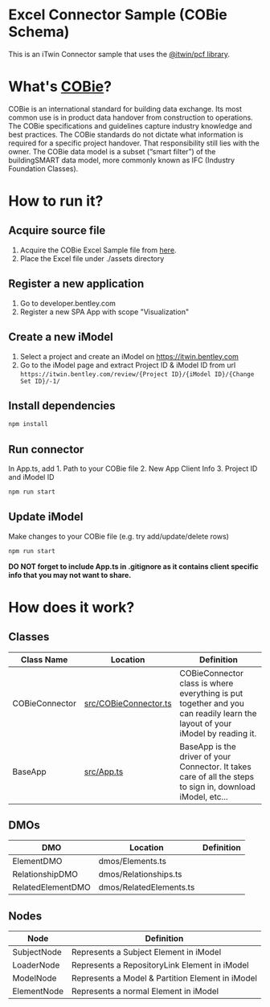 # Excel Connector Sample (COBie Schema)

This is an iTwin Connector sample that uses the [@itwin/pcf library](https://github.com/iTwin/pcf).

# What's [COBie](https://en.wikipedia.org/wiki/COBie#:~:text=Construction%20Operations%20Building%20Information%20Exchange,COBie%20was%20designed%20by%20Dr.)?

COBie is an international standard for building data exchange. Its most common use is in product data handover from construction to operations. The COBie specifications and guidelines capture industry knowledge and best practices. The COBie standards do not dictate what information is required for a specific project handover. That responsibility still lies with the owner. The COBie data model is a subset (“smart filter”) of the buildingSMART data model, more commonly known as IFC (Industry Foundation Classes).

# How to run it?


## Acquire source file

1. Acquire the COBie Excel Sample file from [here](https://portal.nibs.org/files/wl/?id=oy5MyBRPiLx7ZmAomBRMgL62o1hi3YLk).
2. Place the Excel file under ./assets directory


## Register a new application

1. Go to developer.bentley.com
2. Register a new SPA App with scope "Visualization"


## Create a new iModel

1. Select a project and create an iModel on https://itwin.bentley.com
2. Go to the iModel page and extract Project ID & iModel ID from url ``` https://itwin.bentley.com/review/{Project ID}/{iModel ID}/{Change Set ID}/-1/ ```

## Install dependencies

```bash
npm install
```

## Run connector

In App.ts, add 1. Path to your COBie file 2. New App Client Info 3. Project ID and iModel ID

```bash
npm run start
```


## Update iModel

Make changes to your COBie file (e.g. try add/update/delete rows)

```bash
npm run start
```

**DO NOT forget to include App.ts in .gitignore as it contains client specific info that you may not want to share.**

# How does it work?

## Classes

| Class Name | Location | Definition |
| -          | -        | -          |
| COBieConnector | [src/COBieConnector.ts](https://github.com/iTwin/connector-samples/blob/d5dd3d2b78b3372f288e99ba4e256d3151dd0f52/cobie-excel-connector/src/COBieConnector.ts#L16) | COBieConnector class is where everything is put together and you can readily learn the layout of your iModel by reading it. |
| BaseApp        | [src/App.ts](https://github.com/iTwin/connector-samples/blob/d5dd3d2b78b3372f288e99ba4e256d3151dd0f52/cobie-excel-connector/src/App.ts#L31) | BaseApp is the driver of your Connector. It takes care of all the steps to sign in, download iModel, etc... |

## DMOs

| DMO | Location | Definition |
| -   | -        | -          |
| ElementDMO        | dmos/Elements.ts        | |
| RelationshipDMO   | dmos/Relationships.ts   |  |
| RelatedElementDMO | dmos/RelatedElements.ts |  |

## Nodes

| Node | Definition |
| -    | -          |
| SubjectNode | Represents a Subject Element in iModel |
| LoaderNode  | Represents a RepositoryLink Element in iModel |
| ModelNode   | Represents a Model & Partition Element in iModel |
| ElementNode | Represents a normal Element in iModel |

